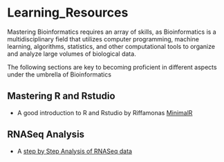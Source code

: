 # Learning_Resources  
Mastering Bioinformatics requires an array of skills, as Bioinformatics is a multidisciplinary field that utilizes computer programming, machine learning,  algorithms, statistics, and other computational tools to organize and analyze large volumes of biological data.  


The following sections are key to becoming proficient in different aspects under the umbrella of Bioinformatics  

## Mastering R and Rstudio  
- A good introduction to R and Rstudio by Riffamonas [MinimalR](https://riffomonas.org/minimalR/)  

  
## RNASeq Analysis
- A [step by Step Analysis of RNASeq data](https://github.com/CebolaLab/RNA-seq) 
